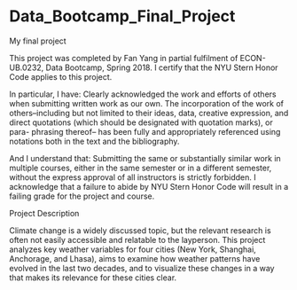 # Data_Bootcamp_Final_Project
My final project


This project was completed by Fan Yang in partial fulfilment of ECON-UB.0232, Data Bootcamp, Spring 2018. I certify that the NYU Stern Honor Code applies to this project. 

In particular, I have:
Clearly acknowledged the work and efforts of others when submitting written work as our own. The incorporation of the work of others–including but not limited to their ideas, data, creative expression, and direct quotations (which should be designated with quotation marks), or para- phrasing thereof– has been fully and appropriately referenced using notations both in the text and the bibliography.

And I understand that:
Submitting the same or substantially similar work in multiple courses, either in the same semester or in a different semester, without the express approval of all instructors is strictly forbidden.
I acknowledge that a failure to abide by NYU Stern Honor Code will result in a failing grade for the project and course.


Project Description

 Climate change is a widely discussed topic, but the relevant research is often not easily accessible and relatable to the layperson. This project analyzes key weather variables for four cities (New York, Shanghai, Anchorage, and Lhasa), aims to examine how weather patterns have evolved in the last two decades, and to visualize these changes in a way that makes its relevance for these cities clear.
